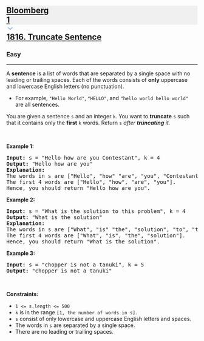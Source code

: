 <h2><a href="https://leetcode.com/problems/truncate-sentence/"><div id="big-omega-company-tags"><div id="big-omega-topbar"><div class="companyTagsContainer" style="overflow-x: scroll; flex-wrap: nowrap;"><div class="companyTagsContainer--tag" style="background-color: rgba(0, 10, 32, 0.05); --darkreader-inline-bgcolor: rgba(0, 0, 0, 0.05);" data-darkreader-inline-bgcolor=""><div>Bloomberg</div><div class="companyTagsContainer--tagOccurence">1</div></div></div><div class="companyTagsContainer--chevron"><div><svg version="1.1" id="icon" xmlns="http://www.w3.org/2000/svg" xmlns:xlink="http://www.w3.org/1999/xlink" x="0px" y="0px" viewBox="0 0 32 32" fill="#4087F1" xml:space="preserve" style="width: 20px; --darkreader-inline-fill: #3aaaff;" data-darkreader-inline-fill=""><polygon points="16,22 6,12 7.4,10.6 16,19.2 24.6,10.6 26,12 "></polygon><rect id="_x3C_Transparent_Rectangle_x3E_" class="st0" fill="none" width="32" height="32"></rect></svg></div></div></div></div>1816. Truncate Sentence</a></h2><h3>Easy</h3><hr><div><p>A <strong>sentence</strong> is a list of words that are separated by a single space with no leading or trailing spaces. Each of the words consists of <strong>only</strong> uppercase and lowercase English letters (no punctuation).</p>

<ul>
	<li>For example, <code>"Hello World"</code>, <code>"HELLO"</code>, and <code>"hello world hello world"</code> are all sentences.</li>
</ul>

<p>You are given a sentence <code>s</code>​​​​​​ and an integer <code>k</code>​​​​​​. You want to <strong>truncate</strong> <code>s</code>​​​​​​ such that it contains only the <strong>first</strong> <code>k</code>​​​​​​ words. Return <code>s</code>​​​​<em>​​ after <strong>truncating</strong> it.</em></p>

<p>&nbsp;</p>
<p><strong class="example">Example 1:</strong></p>

<pre><strong>Input:</strong> s = "Hello how are you Contestant", k = 4
<strong>Output:</strong> "Hello how are you"
<strong>Explanation:</strong>
The words in s are ["Hello", "how" "are", "you", "Contestant"].
The first 4 words are ["Hello", "how", "are", "you"].
Hence, you should return "Hello how are you".
</pre>

<p><strong class="example">Example 2:</strong></p>

<pre><strong>Input:</strong> s = "What is the solution to this problem", k = 4
<strong>Output:</strong> "What is the solution"
<strong>Explanation:</strong>
The words in s are ["What", "is" "the", "solution", "to", "this", "problem"].
The first 4 words are ["What", "is", "the", "solution"].
Hence, you should return "What is the solution".</pre>

<p><strong class="example">Example 3:</strong></p>

<pre><strong>Input:</strong> s = "chopper is not a tanuki", k = 5
<strong>Output:</strong> "chopper is not a tanuki"
</pre>

<p>&nbsp;</p>
<p><strong>Constraints:</strong></p>

<ul>
	<li><code>1 &lt;= s.length &lt;= 500</code></li>
	<li><code>k</code> is in the range <code>[1, the number of words in s]</code>.</li>
	<li><code>s</code> consist of only lowercase and uppercase English letters and spaces.</li>
	<li>The words in <code>s</code> are separated by a single space.</li>
	<li>There are no leading or trailing spaces.</li>
</ul>
</div>